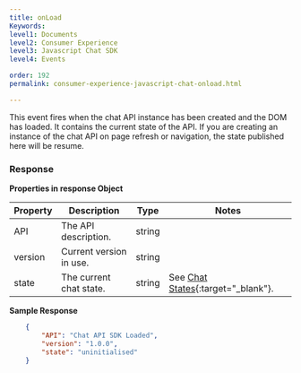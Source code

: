 ```yaml
---
title: onLoad
Keywords:
level1: Documents
level2: Consumer Experience
level3: Javascript Chat SDK
level4: Events

order: 192
permalink: consumer-experience-javascript-chat-onload.html

---
```


This event fires when the chat API instance has been created and the DOM has loaded. It contains the current state of the API. If you are creating an instance of the chat API on page refresh or navigation, the state published here will be resume.

### Response 

**Properties in response Object**

| Property | Description             | Type   | Notes                                                                    |
|----------|-------------------------|--------|--------------------------------------------------------------------------|
| API      | The API description.    | string |                                                                          |
| version  | Current version in use. | string |                                                                          |
| state    | The current chat state. | string | See [Chat States](consumer-experience-javascript-chat-chat-states.html){:target="_blank"}. |

**Sample Response** 

```json
    {
        "API": "Chat API SDK Loaded",
        "version": "1.0.0",
        "state": "uninitialised"
    }
```